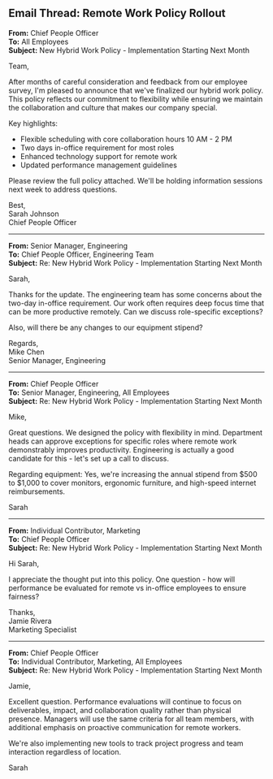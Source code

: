 ## Email Thread: Remote Work Policy Rollout

**From:** Chief People Officer  
**To:** All Employees  
**Subject:** New Hybrid Work Policy - Implementation Starting Next Month  

Team,

After months of careful consideration and feedback from our employee survey, I'm pleased to announce that we've finalized our hybrid work policy. This policy reflects our commitment to flexibility while ensuring we maintain the collaboration and culture that makes our company special.

Key highlights:
- Flexible scheduling with core collaboration hours 10 AM - 2 PM
- Two days in-office requirement for most roles
- Enhanced technology support for remote work
- Updated performance management guidelines

Please review the full policy attached. We'll be holding information sessions next week to address questions.

Best,  
Sarah Johnson  
Chief People Officer  

---

**From:** Senior Manager, Engineering  
**To:** Chief People Officer, Engineering Team  
**Subject:** Re: New Hybrid Work Policy - Implementation Starting Next Month  

Sarah,

Thanks for the update. The engineering team has some concerns about the two-day in-office requirement. Our work often requires deep focus time that can be more productive remotely. Can we discuss role-specific exceptions?

Also, will there be any changes to our equipment stipend?

Regards,  
Mike Chen  
Senior Manager, Engineering  

---

**From:** Chief People Officer  
**To:** Senior Manager, Engineering, All Employees  
**Subject:** Re: New Hybrid Work Policy - Implementation Starting Next Month  

Mike,

Great questions. We designed the policy with flexibility in mind. Department heads can approve exceptions for specific roles where remote work demonstrably improves productivity. Engineering is actually a good candidate for this - let's set up a call to discuss.

Regarding equipment: Yes, we're increasing the annual stipend from $500 to $1,000 to cover monitors, ergonomic furniture, and high-speed internet reimbursements.

Sarah  

---

**From:** Individual Contributor, Marketing  
**To:** Chief People Officer  
**Subject:** Re: New Hybrid Work Policy - Implementation Starting Next Month  

Hi Sarah,

I appreciate the thought put into this policy. One question - how will performance be evaluated for remote vs in-office employees to ensure fairness?

Thanks,  
Jamie Rivera  
Marketing Specialist  

---

**From:** Chief People Officer  
**To:** Individual Contributor, Marketing, All Employees  
**Subject:** Re: New Hybrid Work Policy - Implementation Starting Next Month  

Jamie,

Excellent question. Performance evaluations will continue to focus on deliverables, impact, and collaboration quality rather than physical presence. Managers will use the same criteria for all team members, with additional emphasis on proactive communication for remote workers.

We're also implementing new tools to track project progress and team interaction regardless of location.

Sarah